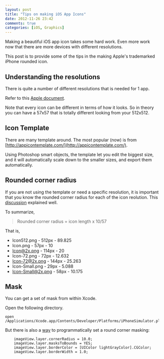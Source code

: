 ```yaml
---
layout: post
title: "Tips on making iOS App Icons"
date: 2012-11-26 23:42
comments: true
categories: [iOS, Graphics]
---
```


Making a beautiful iOS app icon takes some hard work. Even more work now that there are more devices with different resolutions.

This post is to provide some of the tips in the making Apple's trademarked iPhone rounded icon.

<!-- more -->

## Understanding the resolutions ##

There is quite a number of different resolutions that is needed for 1 app. 

Refer to this [Apple document](http://developer.apple.com/library/ios/#documentation/UserExperience/Conceptual/MobileHIG/IconsImages/IconsImages.html#//apple_ref/doc/uid/TP40006556-CH14-SW1).

Note that every icon can be different in terms of how it looks. So in theory you can have a 57x57 that is totally different looking from your 512x512.



## Icon Template ##

There are many template around. The most popular (now) is from [http://appicontemplate.com/](http://appicontemplate.com/).

Using Photoshop smart objects, the template let you edit the biggest size, and it will automatically scale down to the smaller sizes, and export them automatically.



## Rounded corner radius ##

If you are not using the template or need a specific resolution, it is important that you know the rounded corner radius for each of the icon reolution. This [discussion](http://stackoverflow.com/a/10239376/242682) explained well.

To summarize, 

> Rounded corner radius = icon length x 10/57

That is,

- Icon512.png - 512px - 89.825
- Icon.png - 57px - 10
- Icon@2x.png - 114px - 20
- Icon-72.png - 72px - 12.632
- Icon-72@2x.png - 144px - 25.263
- Icon-Small.png - 29px - 5.088
- Icon-Small@2x.png - 58px - 10.175


## Mask ##

You can get a set of mask from within Xcode. 

Open the following directory.

	open /Applications/Xcode.app/Contents/Developer/Platforms/iPhoneSimulator.platform/Developer/SDKs/iPhoneSimulator6.0.sdk/System/Library/PrivateFrameworks/MobileIcons.framework

But there is also a [way](http://stackoverflow.com/a/1834558/242682) to programmatically set a round corner masking:

```objc
	imageView.layer.cornerRadius = 10.0;
	imageView.layer.masksToBounds = YES;
	imageView.layer.borderColor = [UIColor lightGrayColor].CGColor;
	imageView.layer.borderWidth = 1.0;
```